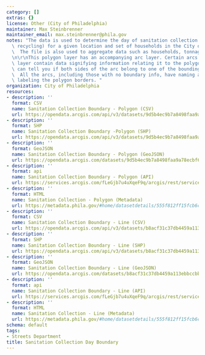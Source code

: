 ```yaml
---
category: []
extras: {}
license: Other (City of Philadelphia)
maintainer: Max Steinbrenner
maintainer_email: max.steinbrenner@phila.gov
notes: "The data is used to determine the day of sanitation collection (rubbish and\
  \ recycling) for a given location and set of households in the City of Philadelphia.\
  \  The file is also used to aggregate data such as households, tonnage, and mileage.\r\
  \n\r\nThis polygon layer has an accompanying arc layer. Certain arcs in the arc\
  \ layer contain data signifying information relating it to the polygon layer. It\
  \ can tell you if both sides of the arc belong to one of the bounding polygons.\
  \  All the arcs, including those with no boundary info, have naming attributes for\
  \ labeling the polygon borders. "
organization: City of Philadelphia
resources:
- description: ''
  format: CSV
  name: Sanitation Collection Boundary - Polygon (CSV)
  url: https://opendata.arcgis.com/api/v3/datasets/9d5b4ec9b7a8498faa9a78ecbf6d9b32_0/downloads/data?format=csv&spatialRefId=4326
- description: ''
  format: SHP
  name: Sanitation Collection Boundary -Polygon (SHP)
  url: https://opendata.arcgis.com/api/v3/datasets/9d5b4ec9b7a8498faa9a78ecbf6d9b32_0/downloads/data?format=shp&spatialRefId=4326
- description: ''
  format: GeoJSON
  name: Sanitation Collection Boundary - Polygon (GeoJSON)
  url: https://opendata.arcgis.com/datasets/9d5b4ec9b7a8498faa9a78ecbf6d9b32_0.geojson
- description: ''
  format: api
  name: Sanitation Collection Boundary - Polygon (API)
  url: https://services.arcgis.com/fLeGjb7u4uXqeF9q/arcgis/rest/services/Rubbish_Recyc_Coll_Bnd/FeatureServer/0/query?outFields=*&where=1%3D1
- description: ''
  format: HTML
  name: Sanitation Collection - Polygon (Metadata)
  url: https://metadata.phila.gov/#home/datasetdetails/555f812ff15fcb6c6ed44120/representationdetails/570ea72b1c3e722f27bf718d?ref=ref%3Dview_280_search%253Dsanitation%252520boundary%2526view_280_page%253D1
- description: ''
  format: CSV
  name: Sanitation Collection Boundary - Line (CSV)
  url: https://opendata.arcgis.com/api/v3/datasets/b8acf31c37db4459a113ebbccbb9b313_0/downloads/data?format=csv&spatialRefId=4326
- description: ''
  format: SHP
  name: Sanitation Collection Boundary - Line (SHP)
  url: https://opendata.arcgis.com/api/v3/datasets/b8acf31c37db4459a113ebbccbb9b313_0/downloads/data?format=shp&spatialRefId=4326
- description: ''
  format: GeoJSON
  name: Sanitation Collection Boundary - Line (GeoJSON)
  url: https://opendata.arcgis.com/datasets/b8acf31c37db4459a113ebbccbb9b313_0.geojson
- description: ''
  format: api
  name: Sanitation Collection Boundary - Line (API)
  url: https://services.arcgis.com/fLeGjb7u4uXqeF9q/arcgis/rest/services/Rubbish_Recyc_Coll_Bnd_Arcs/FeatureServer/0/query?outFields=*&where=1%3D1
- description: ''
  format: HTML
  name: Sanitation Collection - Line (Metadata)
  url: https://metadata.phila.gov/#home/datasetdetails/555f812ff15fcb6c6ed44120/representationdetails/5571b1c0e4fb1d91393c216b/
schema: default
tags:
- Streets Department
title: Sanitation Collection Day Boundary
---
```

